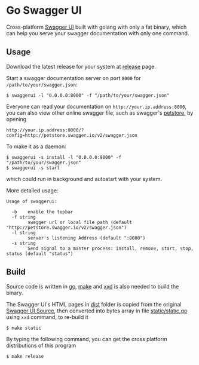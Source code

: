 # Go Swagger UI

Cross-platform [Swagger UI](https://swagger.io/swagger-ui/) built with golang with only
a fat binary, which can help you serve your swagger documentation with only one command.

## Usage
Download the latest release for your system at [release](https://github.com/haxii/go-swagger-ui/releases) page.

Start a swagger documentation server on port `8000` for `/path/to/your/swagger.json`:

```
$ swaggerui -l "0.0.0.0:8000" -f "/path/to/your/swagger.json"
```

Everyone can read your documentation on `http://your.ip.address:8000`, you can also view
other online swagger file, such as swagger's [petstore](http://petstore.swagger.io/),
by opening 

```
http://your.ip.address:8000/?config=http://petstore.swagger.io/v2/swagger.json
```

To make it as a daemon:

```
$ swaggerui -s install -l "0.0.0.0:8000" -f "/path/to/your/swagger.json"
$ swaggerui -s start
```

which could run in background and autostart with your system.

More detailed usage:

```
Usage of swaggerui:

  -b    enable the topbar
  -f string
        swagger url or local file path (default "http://petstore.swagger.io/v2/swagger.json")
  -l string
        server's listening Address (default ":8080")
  -s string
        Send signal to a master process: install, remove, start, stop, status (default "status")
```

## Build

Source code is written in [go](https://golang.org/), [make](https://www.gnu.org/software/make/) and [xxd](https://www.systutorials.com/docs/linux/man/1-xxd/) is also needed to build the binary.

The Swagger UI's HTML pages in [dist](dist) folder is copied from the original [Swagger UI Source](https://github.com/swagger-api/swagger-ui/tree/master/dist), then converted into bytes array in file [static/static.go](static/static.go) using `xxd` command, to re-build it

```
$ make static
```

By typing the following command, you can get the cross platform distributions of this program


```
$ make release
```
